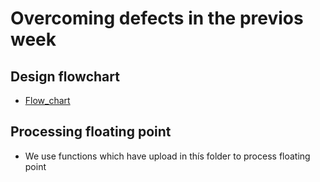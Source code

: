 # Overcoming defects in the previos week
## Design flowchart
* [Flow_chart](https://app.diagrams.net/#G1kA1_bKQ5Bf97h6QeS8sBBDReIkf6xTDH)
## Processing floating point 
* We use functions which have upload in thís folder to process floating point

